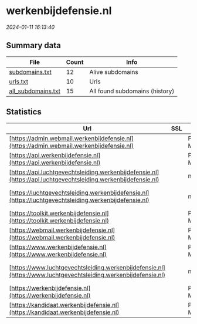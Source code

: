 # werkenbijdefensie.nl
*2024-01-11 16:13:40*
## Summary data
| File       | Count | Info |
|------------|-------|------|
|[subdomains.txt](/data/werkenbijdefensie.nl/subdomains.txt)|12|Alive subdomains|
|[urls.txt](/data/werkenbijdefensie.nl/urls.txt)|10|Urls|
|[all_subdomains.txt](/data/werkenbijdefensie.nl/all_subdomains.txt)|15|All found subdomains (history)|
## Statistics
| Url | SSL | Server | Cookie | HSTS | CSP | XFO | XXP | RP | Tech |Title |
|------------|-------|------|------|------|------|------|------|------|------|------|
|[https://admin.webmail.werkenbijdefensie.nl](https://admin.webmail.werkenbijdefensie.nl)| |Ponos Maximum| | |:warning: |:white_check_mark: |:white_check_mark: |:white_check_mark: |||
|[https://api.werkenbijdefensie.nl](https://api.werkenbijdefensie.nl)| |Ponos Maximum| | | |:white_check_mark: |:white_check_mark: |:white_check_mark: ||404 Not Found|
|[https://api.luchtgevechtsleiding.werkenbijdefensie.nl](https://api.luchtgevechtsleiding.werkenbijdefensie.nl)| |nginx| |:white_check_mark: | | | |:white_check_mark: |HSTS Nginx||
|[https://luchtgevechtsleiding.werkenbijdefensie.nl](https://luchtgevechtsleiding.werkenbijdefensie.nl)| |nginx| |:white_check_mark: | |:white_check_mark: |:white_check_mark: |:white_check_mark: |Google Tag Manag...|LGL Serious Game...|
|[https://toolkit.werkenbijdefensie.nl](https://toolkit.werkenbijdefensie.nl)| |Ponos Maximum|:white_check_mark: |:white_check_mark: |:warning: |:white_check_mark: |:white_check_mark: |:white_check_mark: |HSTS|Redirecting to p...|
|[https://webmail.werkenbijdefensie.nl](https://webmail.werkenbijdefensie.nl)| |Ponos Maximum| | |:warning: |:white_check_mark: |:white_check_mark: |:white_check_mark: |||
|[https://www.werkenbijdefensie.nl](https://www.werkenbijdefensie.nl)| |Ponos Maximum| |:white_check_mark: |:warning: |:white_check_mark: |:white_check_mark: |:white_check_mark: |HSTS||
|[https://www.luchtgevechtsleiding.werkenbijdefensie.nl](https://www.luchtgevechtsleiding.werkenbijdefensie.nl)| |nginx| |:white_check_mark: | |:white_check_mark: |:white_check_mark: |:white_check_mark: |Google Tag Manag...|LGL Serious Game...|
|[https://werkenbijdefensie.nl](https://werkenbijdefensie.nl)| |Ponos Maximum| |:white_check_mark: |:warning: |:white_check_mark: |:white_check_mark: |:white_check_mark: |HSTS|Werken bij Defen...|
|[https://kandidaat.werkenbijdefensie.nl](https://kandidaat.werkenbijdefensie.nl)| |Ponos Maximum| |:white_check_mark: |:warning: |:white_check_mark: |:white_check_mark: |:white_check_mark: |HSTS||
